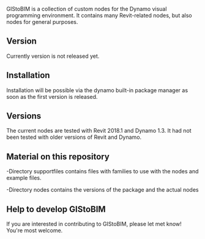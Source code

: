 
GIStoBIM is a collection of custom nodes for the Dynamo visual programming environment. 
It contains many Revit-related nodes, but also nodes for general purposes.

## Version
Currently version is not released yet.

## Installation
Installation will be possible via the dynamo built-in package manager as soon as the first version is released.

## Versions
The current nodes are tested with Revit 2018.1 and Dynamo 1.3.
It had not been tested with older versions of Revit and Dynamo.

## Material on this repository
-Directory supportfiles contains files with families to use with the nodes and example files.

-Directory nodes contains the versions of the package and the actual nodes

## Help to develop GIStoBIM
If you are interested in contributing to GIStoBIM, please let met know! You're most welcome.
